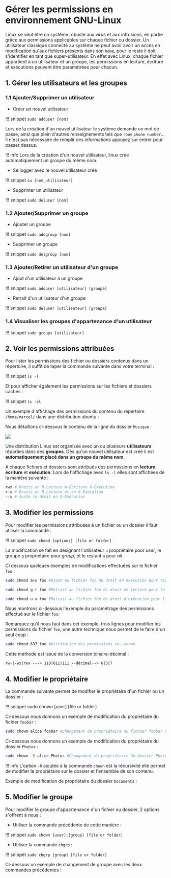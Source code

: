 # Gérer les permissions en environnement GNU-Linux

Linux se veut être un système robuste aux virus et aux intrusions, en partie grâce aux permissions applicables sur chaque fichier ou dossier. Un utilisateur classique connecté au système ne peut avoir avoir un accès en modification qu'aux fichiers présents dans son `home`, pour le reste il doit s'identifier en tant que super-utilisateur. En effet avec Linux, chaque fichier appartient à un utilisateur et un groupe, les permissions en lecture, écriture et exécutions peuvent être paramétrées pour chacun.

## 1. Gérer les utilisateurs et les groupes

### 1.1 Ajouter/Supprimer un utilisateur
- Créer un nouvel utilisateur
  
!!! snippet
    `sudo adduser [nom]`

Lors de la création d'un nouvel utilisateur le système demande un mot de passe, ainsi que plein d'autres renseignements tels que `room` `phone number`... Il n'est pas nécessaire de remplir ces informations appuyez sur entrer pour passer dessus.

!!! info
    Lors de la création d'un nouvel utilisateur, linux crée automatiquement un groupe du même nom. 

- Se logger avec le nouvel utilisateur créé

!!! snippet
    `su [nom_utilisateur]`

- Supprimer un utilisateur

!!! snippet
    `sudo deluser [nom]`

### 1.2 Ajouter/Supprimer un groupe

- Ajouter un groupe
  
!!! snippet
    `sudo addgroup [nom]`

- Supprimer un groupe

!!! snippet
    `sudo delgroup [nom]`

### 1.3 Ajouter/Retirer un utilisateur d'un groupe

- Ajout d'un utilisateur à un groupe

!!! snippet
    `sudo adduser [utilisateur] [groupe]`

- Retrait d'un utilisateur d'un groupe

!!! snippet
    `sudo deluser [utilisateur] [groupe]`

### 1.4 Visualiser les groupes d'appartenance d'un utilisateur

!!! snippet
    `sudo groups [utilisateur]`



## 2. Voir les permissions attribuées

Pour lister les permissions des fichier ou dossiers contenus dans un répertoire, il suffit de taper la commande suivante dans votre terminal :

!!! snippet
    `ls -l`

Et pour afficher également les permissions sur les fichiers et dossiers cachés :

!!! snippet
    `ls -al`

Un exemple d'affichage des permissions du contenu du répertoire `/home/marcel/` dans une distribution ubuntu :

<script id="asciicast-S6QY2IAf9jbwXD86J8EH6BMtH" src="https://asciinema.org/a/S6QY2IAf9jbwXD86J8EH6BMtH.js" async></script>

Nous détaillons ci-dessous le contenu de la ligne du dossier `Musique` :

![](/tsti2d/linux/figures/Schéma_permissions.png)

Une distribution Linux est organisée avec un ou plusieurs **utilisateurs** réparties dans des **groupes**. Dès qu'un nouvel utilisateur est créé il est **automatiquement placé dans un groupe du même nom**.

A chaque fichiers et dossiers sont attribués des permissions en **lecture**, **écriture** et **exécution**. Lors de l'affichage avec `ls -l` elles sont affichées de la manière suivante :

```bash
rwx # Droits en R-Lecture W-Écriture X-Exécution
r-x # Droits en R-Lecture et en X-Exécution
--x # Juste le droit en X-Exécution
```

## 3. Modifier les permissions

Pour modifier les permissions attribuées à un fichier ou un dossier il faut utiliser la commande :

!!! snippet
    `sudo chmod [options] [file or folder]`

La modification se fait en désignant l'utilisateur `u` propriétaire pour *user*, le groupe `g` propriétaire pour *group*, et le restant `a` pour *all*.

Ci dessous quelques exemples de modifications effectuées sur le fichier `foo` :

```bash
sudo chmod a+x foo #Ajout au fichier foo du droit en execution pour tous les utilisateurs.

sudo chmod g-r foo #Retrait au fichier foo du droit en lecture pour le groupe.

sudo chmod u-x foo #Retrait au fichier foo du droit d'exécution pour l'utilisateur.
```

Nous montrons ci-dessous l'exemple du paramétrage des permissions effectué sur le fichier `foo`:

<script id="asciicast-tnYC6bLJZ7TeZ7NKf3YPTIhQ7" src="https://asciinema.org/a/tnYC6bLJZ7TeZ7NKf3YPTIhQ7.js" async></script>

Remarquez qu'il nous faut dans cet exemple, trois lignes pour modifier les permissions du fichier `foo`, une autre technique nous permet de le faire d'un seul coup :

```bash
sudo chmod 637 foo #Attribution des permissions rw--wxrwx
```
Cette méthode est issue de la conversion binaire-décimal :

```
rw-|-wx|rwx ---> 110|011|111 --décimal--> 6|3|7
```

## 4. Modifier le propriétaire

La commande suivante permet de modifier le propriétaire d'un fichier ou un dossier :

!!! snippet
    sudo chown [user] [file or folder]

Ci-dessous nous donnons un exemple de modification du propriétaire du fichier `foobar` :

```bash
sudo chowm alice foobar #Changement de propriétaire du fichier foobar pour l'utilisateur alice.
```

Ci-dessous nous donnons un exemple de modification du propriétaire du dossier `Photos` :

```bash
sudo chown -R alice Photos #Changement de propriétaire du dossier Photos pour l'utilisateur alice.
```

!!! info
    L'option `-R` ajoutée à la commande `chown` est la récursivité elle permet de modifier le propriétaire sur le dossier et l'ensemble de son contenu.

Exemple de modification de propriétaire du dossier `Documents` :
<script id="asciicast-qDUgWqnLhar2101WcNfugFyH5" src="https://asciinema.org/a/qDUgWqnLhar2101WcNfugFyH5.js" async></script>

## 5. Modifier le groupe

Pour modifier le groupe d'appartenance d'un fichier ou dossier, 2 options s'offrent à nous :

* Utiliser la commande précédente de cette manière :

!!! snippet
    ```sudo chown [user]:[group] [file or folder]```

* Utiliser la commande `chgrp` :

!!! snippet
    `sudo chgrp [group] [file or folder]`


Ci-dessous un exemple de changement de groupe avec les deux commandes précédentes :
<script id="asciicast-wGuBn72Tew50ObmqLxUD25Nzj" src="https://asciinema.org/a/wGuBn72Tew50ObmqLxUD25Nzj.js" async></script>
